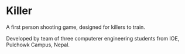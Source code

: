 # Killer

A first person shooting game, designed for killers to train. 

Developed by team of three computerer engineering students from IOE, Pulchowk Campus, Nepal.
